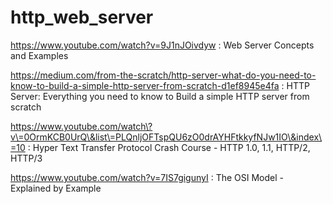 # http_web_server
https://www.youtube.com/watch?v=9J1nJOivdyw : Web Server Concepts and Examples

https://medium.com/from-the-scratch/http-server-what-do-you-need-to-know-to-build-a-simple-http-server-from-scratch-d1ef8945e4fa : HTTP Server: Everything you need to know to Build a simple HTTP server from scratch

https://www.youtube.com/watch\?v\=0OrmKCB0UrQ\&list\=PLQnljOFTspQU6zO0drAYHFtkkyfNJw1IO\&index\=10 : Hyper Text Transfer Protocol Crash Course - HTTP 1.0, 1.1, HTTP/2, HTTP/3

https://www.youtube.com/watch?v=7IS7gigunyI : The OSI Model - Explained by Example
